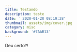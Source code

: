 ```yaml
---
title: Testando
description: teste
date: ' 2020-01-20 08:19:28'
thumbnail: assets/img/cover.jpg
category: misc
background: '#7AAB13'
---
```

Deu certo?!
